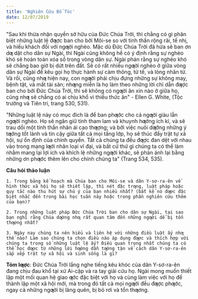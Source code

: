 ```yaml
---
title: 'Nghiên Cứu Bổ Töc'
date: 12/07/2019
---
```


"Sau khi thừa nhận quyền sở hữu của Đức Chúa Trời, thì chẳng có gì phân biệt những luật lệ đƣợc ban cho bởi Môi-se so với tinh thần rộng rãi, tế nhị, và hiếu khách đối với ngƣời nghèo. Mặc dù Đức Chúa Trời đã hứa sẽ ban ơn dƣ dật cho dân sự Ngài, thì Ngài cũng không hề có ý định rằng sự nghèo khó sẽ hoàn toàn xóa sổ trong vòng dân sự. Ngài phán rằng sự nghèo khó sẽ chẳng bao giờ bị dứt trên đất. Sẽ có rất nhiều ngƣời nghèo ở giữa vòng dân sự Ngài để kêu gọi họ thực hành sự cảm thông, tử tế, và lòng nhân từ. Và rồi, cũng nhƣ hiện nay, con ngƣời phải chịu đựng những sự không may, bệnh tật, và mất tài sản; nhƣng miễn là họ làm theo những lời chỉ dẫn đƣợc ban cho bởi Đức Chúa Trời, thì sẽ không có ngƣời ăn xin nào ở giữa họ, cũng nhƣ sẽ chẳng có ai chịu khổ vì thiếu thức ăn" - Ellen G. White, (Tộc trưởng và Tiên tri, trang 530, 531).

"Những luật lệ này có mục đich là để ban phƣớc cho cả ngƣời giàu lẫn ngƣời nghèo. Họ sẽ ngăn giữ tính tham lam và khuynh hƣớng ích kỉ, và sẽ trau dồi một tinh thần nhân ái cao thƣợng; và bởi việc nuôi dƣỡng những ý tƣởng tốt lành và tin cậy giữa tất cả mọi tầng lớp, họ sẽ thúc đẩy trật tự xã hội, sự ổn định của chính quyền. Tất cả chúng ta đều đƣợc đan dệt với nhau vào trong mạng lƣới nhân loại vĩ đại, và bất cứ thứ gì chúng ta có thể làm nhằm mang lại lợi ích và khích lệ những ngƣời khác, sẽ phản ánh lại bằng những ơn phƣớc thêm lên cho chính chúng ta" (Trang 534, 535).

**Câu hỏi thảo luận**

`1. Trong bảng kế hoạch mà Chúa ban cho Môi-se và dân Y-sơ-ra-ên về hình thức xã hội họ sẽ thiết lập, thì nét đặc trƣng, luật pháp hoặc quy tắc nào thu hút sự chú ý của bạn nhiều nhất? (bất kể nó đƣợc đặc biệt nhắc đến trong bài học tuần này hoặc trong phần nghiên cứu thêm của bạn)?`

`2. Trong những luật pháp Đức Chúa Trời ban cho dân sự Ngài, tại sao bạn nghĩ rằng Chúa dƣờng nhƣ rất quan tâm đến những ngƣời dễ bị tổn thƣơng nhất?`

`3. Ngày nay chúng ta nên hiểu và liên hệ với những điều luật ấy nhƣ thế nào? Làm sao chúng ta chọn điều nào áp dụng đƣợc và thích hợp với chúng ta trong số những luật lệ ấy? Điều quan trọng nhất chúng ta có thể học đƣợc từ những lời hƣớng dẫn tƣờng tận về cách dân Y-sơ-ra-ên sắp xếp trật tự xã hội và sinh sống là gì?`

**Tóm lƣợc**: Đức Chúa Trời lắng nghe tiếng kêu khóc của dân Y-sơ-ra-ên đang chịu đau khổ tại xứ Ai-cập và ra tay giải cứu họ. Ngài mong muốn thiết lập một mối quan hệ giao ƣớc đặc biệt với họ và cùng làm việc với họ để thành lập một xã hội mới, mà trong đó tất cả mọi ngƣời đều đƣợc phƣớc, ngay cả những ngƣời bị lãng quên, bị bỏ rơi và tổn thƣơng.